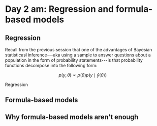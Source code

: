 # Day 2 am: Regression and formula-based models

## Regression

Recall from the previous session that one of the advantages of Bayesian statisticasl inference---aka using a sample to answer questions about a population in the form of probability statements---is that probability functions decompose into the following form:

$$
p(y, \theta) \propto p(\theta)p(y\mid\hat{y}(\theta))
$$

Regression 

## Formula-based models

## Why formula-based models aren't enough

